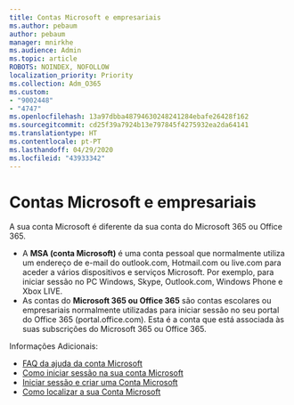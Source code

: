 ```yaml
---
title: Contas Microsoft e empresariais
ms.author: pebaum
author: pebaum
manager: mnirkhe
ms.audience: Admin
ms.topic: article
ROBOTS: NOINDEX, NOFOLLOW
localization_priority: Priority
ms.collection: Adm_O365
ms.custom:
- "9002448"
- "4747"
ms.openlocfilehash: 13a97dbba48794630248241284ebafe26428f162
ms.sourcegitcommit: cd25f39a7924b13e797845f4275932ea2da64141
ms.translationtype: HT
ms.contentlocale: pt-PT
ms.lasthandoff: 04/29/2020
ms.locfileid: "43933342"
---
```

# <a name="microsoft-and-business-accounts"></a>Contas Microsoft e empresariais

A sua conta Microsoft é diferente da sua conta do Microsoft 365 ou Office 365.

- A **MSA (conta Microsoft)** é uma conta pessoal que normalmente utiliza um endereço de e-mail do outlook.com, Hotmail.com ou live.com para aceder a vários dispositivos e serviços Microsoft. Por exemplo, para iniciar sessão no PC Windows, Skype, Outlook.com, Windows Phone e Xbox LIVE.
- As contas do **Microsoft 365 ou Office 365** são contas escolares ou empresariais normalmente utilizadas para iniciar sessão no seu portal do Office 365 (portal.office.com). Esta é a conta que está associada às suas subscrições do Microsoft 365 ou Office 365.

Informações Adicionais:

- [FAQ da ajuda da conta Microsoft](https://support.microsoft.com/hub/4294457/microsoft-account-help) 
- [Como iniciar sessão na sua conta Microsoft](https://support.microsoft.com/help/4028195/microsoft-account-how-to-sign-in)
- [Iniciar sessão e criar uma Conta Microsoft](https://account.microsoft.com/account)
- [Como localizar a sua Conta Microsoft](https://support.microsoft.com/help/13811/microsoft-account-how-to-find)
